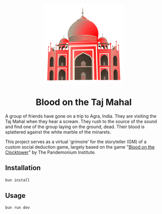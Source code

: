 <p align="center">
    <img src='./public/icon.svg' width=256 />
    <h1 align="center">Blood on the Taj Mahal</h1>
</p>

A group of friends have gone on a trip to Agra, India. They are visiting the Taj Mahal when they hear a scream. They rush to the source of the sound and find one of the group laying on the ground, dead. Their blood is splattered against the white marble of the minarets.

This project serves as a virtual 'grimoire' for the storyteller (GM) of a custom social deduction game, largely based on the game "[Blood on the Clocktower](https://bloodontheclocktower.com/)" by The Pandemonium Institute.

## Installation
```bash
bun install
```

## Usage
```bash
bun run dev
```
